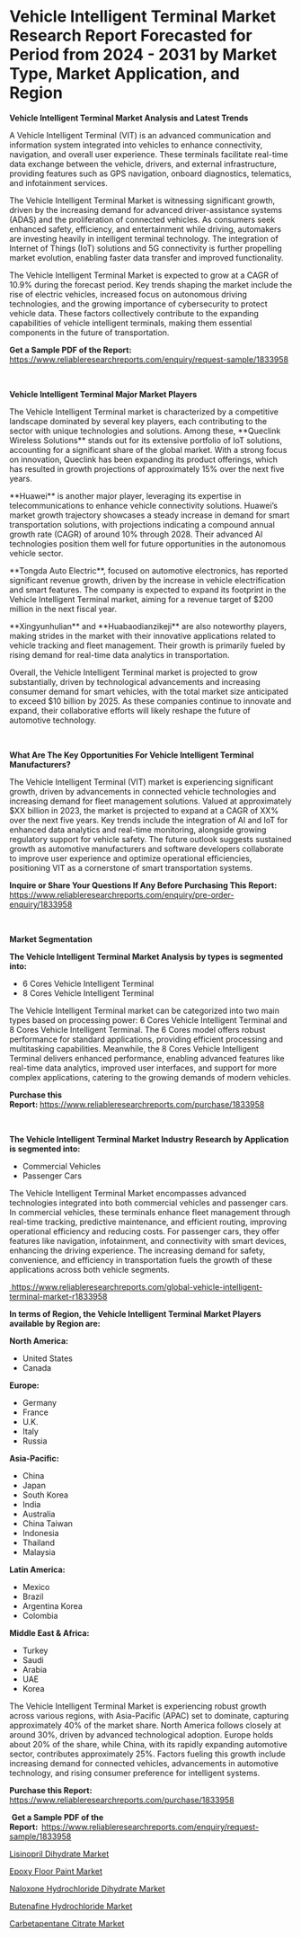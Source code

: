 <p><h1>Vehicle Intelligent Terminal Market Research Report Forecasted for Period from 2024 -  2031 by Market Type, Market Application, and Region</h1></p><p><strong>Vehicle Intelligent Terminal Market Analysis and Latest Trends</strong></p>
<p><p>A Vehicle Intelligent Terminal (VIT) is an advanced communication and information system integrated into vehicles to enhance connectivity, navigation, and overall user experience. These terminals facilitate real-time data exchange between the vehicle, drivers, and external infrastructure, providing features such as GPS navigation, onboard diagnostics, telematics, and infotainment services.</p><p>The Vehicle Intelligent Terminal Market is witnessing significant growth, driven by the increasing demand for advanced driver-assistance systems (ADAS) and the proliferation of connected vehicles. As consumers seek enhanced safety, efficiency, and entertainment while driving, automakers are investing heavily in intelligent terminal technology. The integration of Internet of Things (IoT) solutions and 5G connectivity is further propelling market evolution, enabling faster data transfer and improved functionality.</p><p>The Vehicle Intelligent Terminal Market is expected to grow at a CAGR of 10.9% during the forecast period. Key trends shaping the market include the rise of electric vehicles, increased focus on autonomous driving technologies, and the growing importance of cybersecurity to protect vehicle data. These factors collectively contribute to the expanding capabilities of vehicle intelligent terminals, making them essential components in the future of transportation.</p></p>
<p><strong>Get a Sample PDF of the Report:&nbsp;</strong> <a href="https://www.reliableresearchreports.com/enquiry/request-sample/1833958?utm_campaign=1477&utm_medium=2&utm_source=Github&utm_content=ia&utm_term=17102024&utm_id=vehicle-intelligent-terminal">https://www.reliableresearchreports.com/enquiry/request-sample/1833958</a></p>
<p>&nbsp;</p>
<p><strong>Vehicle Intelligent Terminal Major Market Players</strong></p>
<p><p>The Vehicle Intelligent Terminal market is characterized by a competitive landscape dominated by several key players, each contributing to the sector with unique technologies and solutions. Among these, **Queclink Wireless Solutions** stands out for its extensive portfolio of IoT solutions, accounting for a significant share of the global market. With a strong focus on innovation, Queclink has been expanding its product offerings, which has resulted in growth projections of approximately 15% over the next five years.</p><p>**Huawei** is another major player, leveraging its expertise in telecommunications to enhance vehicle connectivity solutions. Huawei’s market growth trajectory showcases a steady increase in demand for smart transportation solutions, with projections indicating a compound annual growth rate (CAGR) of around 10% through 2028. Their advanced AI technologies position them well for future opportunities in the autonomous vehicle sector.</p><p>**Tongda Auto Electric**, focused on automotive electronics, has reported significant revenue growth, driven by the increase in vehicle electrification and smart features. The company is expected to expand its footprint in the Vehicle Intelligent Terminal market, aiming for a revenue target of $200 million in the next fiscal year.</p><p>**Xingyunhulian** and **Huabaodianzikeji** are also noteworthy players, making strides in the market with their innovative applications related to vehicle tracking and fleet management. Their growth is primarily fueled by rising demand for real-time data analytics in transportation.</p><p>Overall, the Vehicle Intelligent Terminal market is projected to grow substantially, driven by technological advancements and increasing consumer demand for smart vehicles, with the total market size anticipated to exceed $10 billion by 2025. As these companies continue to innovate and expand, their collaborative efforts will likely reshape the future of automotive technology.</p></p>
<p>&nbsp;</p>
<p><strong>What Are The Key Opportunities For Vehicle Intelligent Terminal Manufacturers?</strong></p>
<p><p>The Vehicle Intelligent Terminal (VIT) market is experiencing significant growth, driven by advancements in connected vehicle technologies and increasing demand for fleet management solutions. Valued at approximately $XX billion in 2023, the market is projected to expand at a CAGR of XX% over the next five years. Key trends include the integration of AI and IoT for enhanced data analytics and real-time monitoring, alongside growing regulatory support for vehicle safety. The future outlook suggests sustained growth as automotive manufacturers and software developers collaborate to improve user experience and optimize operational efficiencies, positioning VIT as a cornerstone of smart transportation systems.</p></p>
<p><strong>Inquire or Share Your Questions If Any Before Purchasing This Report:</strong> <a href="https://www.reliableresearchreports.com/enquiry/pre-order-enquiry/1833958?utm_campaign=1477&utm_medium=2&utm_source=Github&utm_content=ia&utm_term=17102024&utm_id=vehicle-intelligent-terminal">https://www.reliableresearchreports.com/enquiry/pre-order-enquiry/1833958</a></p>
<p>&nbsp;</p>
<p><strong>Market Segmentation</strong></p>
<p><strong>The Vehicle Intelligent Terminal Market Analysis by types is segmented into:</strong></p>
<p><ul><li>6 Cores Vehicle Intelligent Terminal</li><li>8 Cores Vehicle Intelligent Terminal</li></ul></p>
<p><p>The Vehicle Intelligent Terminal market can be categorized into two main types based on processing power: 6 Cores Vehicle Intelligent Terminal and 8 Cores Vehicle Intelligent Terminal. The 6 Cores model offers robust performance for standard applications, providing efficient processing and multitasking capabilities. Meanwhile, the 8 Cores Vehicle Intelligent Terminal delivers enhanced performance, enabling advanced features like real-time data analytics, improved user interfaces, and support for more complex applications, catering to the growing demands of modern vehicles.</p></p>
<p><strong>Purchase this Report:&nbsp;</strong><a href="https://www.reliableresearchreports.com/purchase/1833958?utm_campaign=1477&utm_medium=2&utm_source=Github&utm_content=ia&utm_term=17102024&utm_id=vehicle-intelligent-terminal">https://www.reliableresearchreports.com/purchase/1833958</a></p>
<p>&nbsp;</p>
<p><strong>The Vehicle Intelligent Terminal Market Industry Research by Application is segmented into:</strong></p>
<p><ul><li>Commercial Vehicles</li><li>Passenger Cars</li></ul></p>
<p><p>The Vehicle Intelligent Terminal Market encompasses advanced technologies integrated into both commercial vehicles and passenger cars. In commercial vehicles, these terminals enhance fleet management through real-time tracking, predictive maintenance, and efficient routing, improving operational efficiency and reducing costs. For passenger cars, they offer features like navigation, infotainment, and connectivity with smart devices, enhancing the driving experience. The increasing demand for safety, convenience, and efficiency in transportation fuels the growth of these applications across both vehicle segments.</p></p>
<p><a href="https://www.reliableresearchreports.com/global-vehicle-intelligent-terminal-market-r1833958?utm_campaign=1477&utm_medium=2&utm_source=Github&utm_content=ia&utm_term=17102024&utm_id=vehicle-intelligent-terminal">&nbsp;https://www.reliableresearchreports.com/global-vehicle-intelligent-terminal-market-r1833958</a></p>
<p><strong>In terms of Region, the Vehicle Intelligent Terminal Market Players available by Region are:</strong></p>
<p>
    <p> <strong> North America: </strong>
        <ul>
            <li>United States</li>
            <li>Canada</li>
        </ul>
        </p> 
    <p> <strong> Europe: </strong>
        <ul>
            <li>Germany</li>
            <li>France</li>
            <li>U.K.</li>
            <li>Italy</li>
            <li>Russia</li>
        </ul>
        </p> 
    <p> <strong> Asia-Pacific: </strong>
        <ul>
            <li>China</li>
            <li>Japan</li>
            <li>South Korea</li>
            <li>India</li>
            <li>Australia</li>
            <li>China Taiwan</li>
            <li>Indonesia</li>
            <li>Thailand</li>
            <li>Malaysia</li>
        </ul>
        </p> 
    <p> <strong> Latin America: </strong>
        <ul>
            <li>Mexico</li>
            <li>Brazil</li>
            <li>Argentina Korea</li>
            <li>Colombia</li>
        </ul>
        </p> 
    <p> <strong> Middle East & Africa: </strong>
        <ul>
            <li>Turkey</li>
            <li>Saudi</li>
            <li>Arabia</li>
            <li>UAE</li>
            <li>Korea</li>
        </ul>
    </p>
    </p>
<p><p>The Vehicle Intelligent Terminal Market is experiencing robust growth across various regions, with Asia-Pacific (APAC) set to dominate, capturing approximately 40% of the market share. North America follows closely at around 30%, driven by advanced technological adoption. Europe holds about 20% of the share, while China, with its rapidly expanding automotive sector, contributes approximately 25%. Factors fueling this growth include increasing demand for connected vehicles, advancements in automotive technology, and rising consumer preference for intelligent systems.</p></p>
<p><strong>Purchase this Report: </strong><a href="https://www.reliableresearchreports.com/purchase/1833958?utm_campaign=1477&utm_medium=2&utm_source=Github&utm_content=ia&utm_term=17102024&utm_id=vehicle-intelligent-terminal">https://www.reliableresearchreports.com/purchase/1833958</a></p>
<p>&nbsp;<strong>Get a Sample PDF of the Report:&nbsp;&nbsp;</strong><a href="https://www.reliableresearchreports.com/enquiry/request-sample/1833958?utm_campaign=1477&utm_medium=2&utm_source=Github&utm_content=ia&utm_term=17102024&utm_id=vehicle-intelligent-terminal">https://www.reliableresearchreports.com/enquiry/request-sample/1833958</a></p>
<p><strong></strong></p>
<p><p><a href="https://www.linkedin.com/pulse/lisinopril-dihydrate-market-global-share-ranking-overall-zqpgf?utm_campaign=1477&utm_medium=2&utm_source=Github&utm_content=ia&utm_term=17102024&utm_id=vehicle-intelligent-terminal">Lisinopril Dihydrate Market</a></p><p><a href="https://www.linkedin.com/pulse/emerging-technologies-reshaping-epoxy-floor-paint-market-impact-90pgf?utm_campaign=1477&utm_medium=2&utm_source=Github&utm_content=ia&utm_term=17102024&utm_id=vehicle-intelligent-terminal">Epoxy Floor Paint Market</a></p><p><a href="https://www.linkedin.com/pulse/global-naloxone-hydrochloride-dihydrate-market-exploring-i1c5f?utm_campaign=1477&utm_medium=2&utm_source=Github&utm_content=ia&utm_term=17102024&utm_id=vehicle-intelligent-terminal">Naloxone Hydrochloride Dihydrate Market</a></p><p><a href="https://www.linkedin.com/pulse/butenafine-hydrochloride-market-analysis-product-segmentation-ale6f?utm_campaign=1477&utm_medium=2&utm_source=Github&utm_content=ia&utm_term=17102024&utm_id=vehicle-intelligent-terminal">Butenafine Hydrochloride Market</a></p><p><a href="https://www.linkedin.com/pulse/emerging-opportunities-challenges-global-carbetapentane-citrate-f2hmf?utm_campaign=1477&utm_medium=2&utm_source=Github&utm_content=ia&utm_term=17102024&utm_id=vehicle-intelligent-terminal">Carbetapentane Citrate Market</a></p></p>